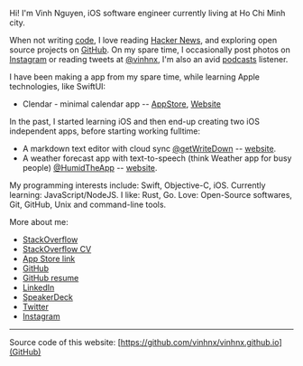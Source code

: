 Hi! I'm Vinh Nguyen, iOS software engineer currently living at Ho Chi Minh city.

When not writing [code](https://github.com/vinhnx?tab=repositories), I love reading [Hacker News](https://news.ycombinator.com/user?id=vinhnx), and exploring open source projects on [GitHub](https://github.com/vinhnx). On my spare time, I occasionally post photos on [Instagram](https://instagram.com/vinhnx) or reading tweets at [@vinhnx](https://twitter.com/@vinhnx), I'm also an avid [podcasts](https://vinhnx.github.io/podcasts/) listener.

I have been making a app from my spare time, while learning Apple technologies, like SwiftUI:
+ Clendar - minimal calendar app -- [AppStore](https://apps.apple.com/us/app/clendar-a-calendar-app/id1548102041), [Website](https://vinhnx.github.io/clendar-site)

In the past, I started learning iOS and then end-up creating two iOS independent apps, before starting working fulltime:
+ A markdown text editor with cloud sync [@getWriteDown](https://twitter.com/getWriteDown) -- [website](http://vinhnx.github.io/writedown-site/).
+ A weather forecast app with text-to-speech (think Weather app for busy people) [@HumidTheApp](https://twitter.com/HumidTheApp) -- [website](http://vinhnx.github.io/humid-site/). 

My programming interests include: Swift, Objective-C, iOS. Currently learning: JavaScript/NodeJS. I like: Rust, Go. Love: Open-Source softwares, Git, GitHub, Unix and command-line tools.

More about me:

+ [StackOverflow](https://stackoverflow.com/users/1477298/vinh-nguyen)
+ [StackOverflow CV](https://stackoverflow.com/cv/vinh)
+ [App Store link](http://itunes.com/nguyenvinh)
+ [GitHub](https://github.com/vinhnx)
+ [GitHub resume](http://resume.github.io/?vinhnx)
+ [LinkedIn](https://www.linkedin.com/in/vinhnx)
+ [SpeakerDeck](https://speakerdeck.com/vinhnx/)
+ [Twitter](https://twitter.com/@vinhnx)
+ [Instagram](https://instagram.com/vinhnx)

--- 

Source code of this website: [https://github.com/vinhnx/vinhnx.github.io](GitHub)
